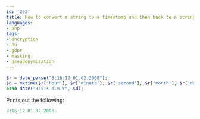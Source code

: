 ```yaml
---
id: '252'
title: How to convert a string to a timestamp and then back to a string with PHP
languages:
- php
tags:
- encryption
- eu
- gdpr
- masking
- pseudonymization
---
```


```php
$r = date_parse("8:16:12 01.02.2008");
$d = mktime($r['hour'], $r['minute'], $r['second'], $r['month'], $r['day'], $r['year']);
echo date("H:i:s d.m.Y", $d);
```
    

Prints out the following:


```php
8:16:12 01.02.2008
```
    

